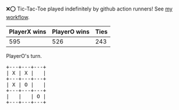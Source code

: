 :x::o: Tic-Tac-Toe played indefinitely by github action runners! See [my workflow](.github/workflows/play.yaml).

|PlayerX wins|PlayerO wins|Ties|
|-|-|-|
|595|526|243|

PlayerO's turn.

<pre>
+---+---+---+
| X | X |   |
+---+---+---+
| X | O |   |
+---+---+---+
|   |   | O |
+---+---+---+
</pre>